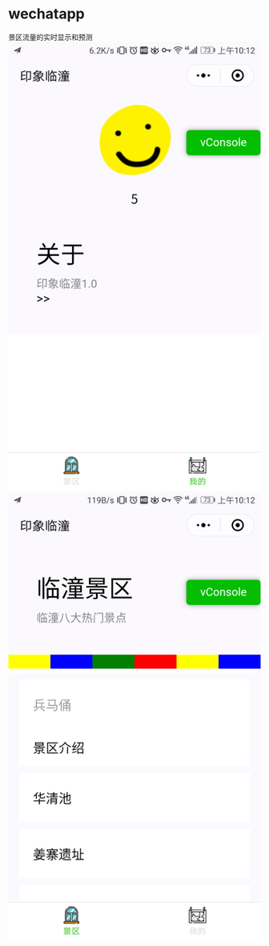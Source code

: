 # wechatapp
景区流量的实时显示和预测
![Image text](https://github.com/luofeiioi/image/blob/master/0513_1.png)
![Image text](https://github.com/luofeiioi/image/blob/master/0513_2.png)

